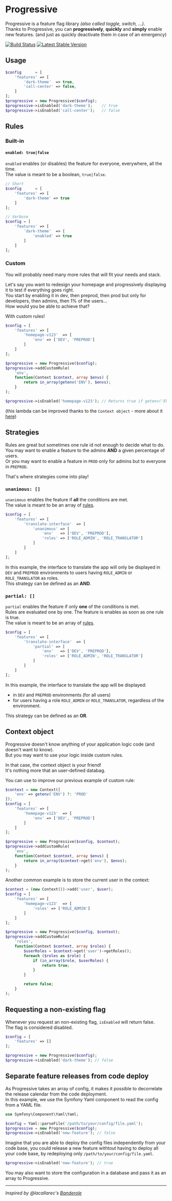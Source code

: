 # Progressive

Progressive is a feature flag library *(also called toggle, switch, ...)*.  
Thanks to Progressive, you can **progressively**, **quickly** and **simply** enable new features.
(and just as quickly deactivate them in case of an emergency)

[![Build Status](https://travis-ci.org/antfroger/progressive.svg?branch=master)](https://travis-ci.org/antfroger/progressive)
[![Latest Stable Version](https://poser.pugx.org/antfroger/progressive/v/stable.png)](https://packagist.org/packages/antfroger/progressive "Latest Stable Version")

## Usage

```php
$config      = [
    'features' => [
        'dark-theme'  => true,
        'call-center' => false,
    ]
];
$progressive = new Progressive($config);
$progressive->isEnabled('dark-theme');    // true
$progressive->isEnabled('call-center');   // false
```

## Rules

### Built-in

#### `enabled: true|false`

`enabled` enables (or disables) the feature for everyone, everywhere, all the time.  
The value is meant to be a boolean, `true|false`.

```php
// Short
$config      = [
    'features' => [
        'dark-theme' => true
    ]
];

// Verbose
$config = [
    'features' => [
        'dark-theme'  => [
            'enabled' => true
        ]
    ]
];
```

### Custom

You will probably need many more rules that will fit your needs and stack.

Let's say you want to redesign your homepage and progressively displaying it to test if everything goes right.  
You start by enabling it in dev, then preprod, then prod but only for developers, then admins, then 1% of the users...  
How would you be able to achieve that?

With custom rules!

```php
$config = [
    'features' => [
        'homepage-v123'  => [
            'env' => ['DEV', 'PREPROD']
        ]
    ]
];

$progressive = new Progressive($config);
$progressive->addCustomRule(
    'env',
    function(Context $context, array $envs) {
        return in_array(getenv('ENV'), $envs);
    }
);

$progressive->isEnabled('homepage-v123'); // Returns true if getenv('ENV') is DEV or PREPROD, otherwise returns false
```

(this lambda can be improved thanks to the `Context object` - more about it [here](#context-object))

## Strategies

Rules are great but sometimes one rule id not enough to decide what to do.  
You may want to enable a feature to the admins **AND** a given percentage of users.  
Or you may want to enable a feature in `PROD` only for admins but to everyone in `PREPROD`.

That's where strategies come into play!

### `unanimous: []`

`unanimous` enables the feature if **all** the conditions are met.  
The value is meant to be an array of [rules](#rules).

```php
$config = [
    'features' => [
        'translate-interface'  => [
            'unanimous' => [
                'env'   => ['DEV', 'PREPROD'],
                'roles' => ['ROLE_ADMIN', 'ROLE_TRANSLATOR']
            ]
        ]
    ]
];
```

In this example, the interface to translate the app will only be displayed in `DEV` and `PREPROD` environments to users having `ROLE_ADMIN` or `ROLE_TRANSLATOR` as roles.  
This strategy can be defined as an **AND**.

### `partial: []`

`partial` enables the feature if only **one** of the conditions is met.  
Rules are evaluated one by one. The feature is enables as soon as one rule is true.  
The value is meant to be an array of [rules](#rules).

```php
$config = [
    'features' => [
        'translate-interface'  => [
            'partial' => [
                'env'   => ['DEV', 'PREPROD'],
                'roles' => ['ROLE_ADMIN', 'ROLE_TRANSLATOR']
            ]
        ]
    ]
];
```

In this example, the interface to translate the app will be displayed:

* in `DEV` and `PREPROD` environments (for all users)
* for users having a role `ROLE_ADMIN` or `ROLE_TRANSLATOR`, regardless of the environment.

This strategy can be defined as an **OR**.

## Context object

Progressive doesn't know anything of your application logic code (and doesn't want to know).  
But you may want to use your logic inside custom rules.

In that case, the context object is your friend!  
It's nothing more that an user-defined databag.

You can use to improve our previous example of custom rule:

```php
$context = new Context([
    'env' => getenv('ENV') ?: 'PROD'
]);
$config = [
    'features' => [
        'homepage-v123'  => [
            'env' => ['DEV', 'PREPROD']
        ]
    ]
];

$progressive = new Progressive($config, $context);
$progressive->addCustomRule(
    'env',
    function(Context $context, array $envs) {
        return in_array($context->get('env'), $envs);
    }
);
```

Another common example is to store the current user in the context:

```php
$context = (new Context())->add('user', $user);
$config = [
    'features' => [
        'homepage-v123'  => [
            'roles' => ['ROLE_ADMIN']
        ]
    ]
];

$progressive = new Progressive($config, $context);
$progressive->addCustomRule(
    'roles',
    function(Context $context, array $roles) {
        $userRoles = $context->get('user')->getRoles();
        foreach ($roles as $role) {
            if (in_array($role, $userRoles) {
                return true;
            }
        }

        return false;
    }
);
```

## Requesting a non-existing flag

Whenever you request an non-existing flag, `isEnabled` will return false.  
The flag is considered disabled.

```php
$config = [
    'features' => []
];

$progressive = new Progressive($config);
$progressive->isEnabled('dark-theme'); // false
```

## Separate feature releases from code deploy

As Progressive takes an array of config, it makes it possible to decorrelate the release calendar from the code deployment.  
In this example, we use the Symfony Yaml component to read the config from a YAML file.

```php
use Symfony\Component\Yaml\Yaml;

$config = Yaml::parseFile('/path/to/your/config/file.yaml');
$progressive = new Progressive($config);
$progressive->isEnabled('new-feature'); // false
```

Imagine that you are able to deploy the config files independently from your code base, you could release a new feature withtout having to deploy all your code base, by redeploying only `/path/to/your/config/file.yaml`.

```php
$progressive->isEnabled('new-feature'); // true
```

You may also want to store the configuration in a database and pass it as an array to Progressive.

---

*Inspired by @lacallarec's [Banderole](https://github.com/lcallarec/banderole)*
